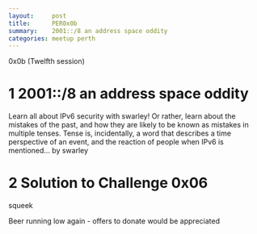 ```yaml
---
layout:     post
title:      PER0x0b 
summary:    2001::/8 an address space oddity
categories: meetup perth
---
```

0x0b (Twelfth session)

# 1 2001::/8 an address space oddity

Learn all about IPv6 security with swarley! Or rather, learn about the
mistakes of the past, and how they are likely to be known as mistakes in
multiple tenses. Tense is, incidentally, a word that describes a time
perspective of an event, and the reaction of people when IPv6 is
mentioned...
by
swarley

# 2 Solution to Challenge 0x06

squeek

Beer running low again - offers to donate would be appreciated
